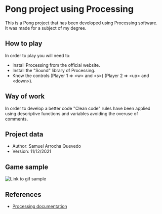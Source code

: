 # Pong project using Processing

This is a Pong project that has been developed using Processing software. It was made for a subject of my degree.

## How to play

In order to play you will need to:

* Install Processing from the official website.
* Install the "Sound" library of Processing.
* Know the controls  (Player 1 => \<w\> and \<s\>) (Player 2 => \<up\> and <down\>).

## Way of work

In order to develop a better code "Clean code" rules have been applied using descriptive functions and variables avoiding the overuse of comments.

## Project data
* Author: Samuel Arrocha Quevedo
* Version: 11/12/2021

## Game sample

![Link to gif sample](https://github.com/Samuel-AQ/Pong-Game/tree/master/images/play_sample.gif)

## References

* [Processing documentation](https://processing.org/reference/)
